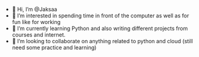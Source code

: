 - 👋 Hi, I’m @Jaksaa
- 👀 I’m interested in spending time in front of the computer as well as for fun like for working
- 🌱 I’m currently learning Python and also writing different projects from courses and internet.
- 💞️ I’m looking to collaborate on anything related to python and cloud (still need some practice and learning)

<!---
Jaksaa/Jaksaa is a ✨ special ✨ repository because its `README.md` (this file) appears on your GitHub profile.
You can click the Preview link to take a look at your changes.
--->
